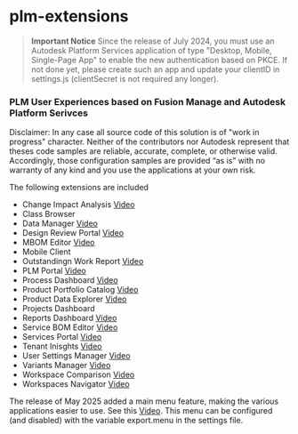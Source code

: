 # plm-extensions

> **Important Notice**
> Since the release of July 2024, you must use an Autodesk Platform Services application of type "Desktop, Mobile, Single-Page App" to enable the new authentication based on PKCE. If not done yet, please create such an app and update your clientID in settings.js (clientSecret is not required any longer).

### PLM User Experiences based on Fusion Manage and Autodesk Platform Serivces

Disclaimer: In any case all source code of this solution is of "work in progress" character. Neither of the contributors nor Autodesk represent that theses code samples are reliable, accurate, complete, or otherwise valid. Accordingly, those configuration samples are provided “as is” with no warranty of any kind and you use the applications at your own risk. 

The following extensions are included
- Change Impact Analysis [Video](https://youtu.be/6A9ZNCxqRKg)
- Class Browser
- Data Manager [Video](https://youtu.be/hL4UblHbXw0)
- Design Review Portal [Video](https://youtu.be/AU--qJIMmlE)
- MBOM Editor [Video](https://youtu.be/5s9080mmYLo)
- Mobile Client
- Outstandingn Work Report [Video](https://youtu.be/zUIfiiAVwVQ)
- PLM Portal [Video](https://youtu.be/tM8why6ybAU)
- Process Dashboard [Video](https://youtu.be/VkxJXRQ9Pmg)
- Product Portfolio Catalog [Video](https://youtu.be/hroRMjZzueQ)
- Product Data Explorer [Video](https://youtu.be/TA5JyBVw2Hw)
- Projects Dashboard
- Reports Dashboard [Video](https://youtu.be/quNaLQLAT3Q)
- Service BOM Editor [Video](https://youtu.be/zVnsrQyO-1o)
- Services Portal [Video](https://youtu.be/gYAyASE3vAU)
- Tenant Inisghts [Video](https://youtu.be/WZXGfDKGRHY)
- User Settings Manager [Video](https://youtu.be/hJjxoovwbS8)
- Variants Manager [Video](https://youtu.be/v6ZZN3Xo-BM)
- Workspace Comparison [Video](https://youtu.be/llQtsclH-L0)
- Workspaces Navigator [Video](https://youtu.be/jHBkAuEh32g)

The release of May 2025 added a main menu feature, making the various applications easier to use. See this [Video](https://youtu.be/ImnXV0HF3PA). This menu can be configured (and disabled) with the variable export.menu in the settings file.